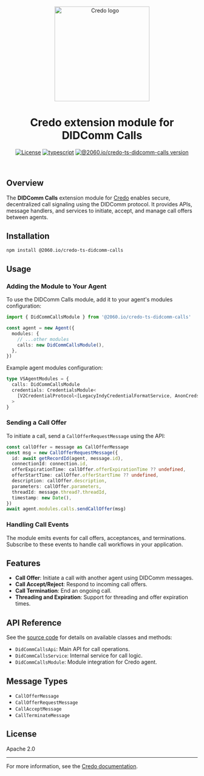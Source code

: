 <p align="center">
  <br />
  <img
    alt="Credo logo"
    src="https://github.com/openwallet-foundation/credo-ts/blob/c7886cb8377ceb8ee4efe8d264211e561a75072d/images/credo-logo.png"
    height="250px"
  />
</p>
<h1 align="center"><b>Credo extension module for DIDComm Calls</b></h1>
<p align="center">
  <a
    href="https://raw.githubusercontent.com/openwallet-foundation/credo-ts-ext/main/LICENSE"
    ><img
      alt="License"
      src="https://img.shields.io/badge/License-Apache%202.0-blue.svg"
  /></a>
  <a href="https://www.typescriptlang.org/"
    ><img
      alt="typescript"
      src="https://img.shields.io/badge/%3C%2F%3E-TypeScript-%230074c1.svg"
  /></a>
    <a href="https://www.npmjs.com/package/@2060.io/credo-ts-didcomm-calls"
    ><img
      alt="@2060.io/credo-ts-didcomm-calls version"
      src="https://img.shields.io/npm/v/@2060.io/credo-ts-didcomm-calls"
  /></a>

</p>
<br />

## Overview

The **DIDComm Calls** extension module for [Credo](https://github.com/openwallet-foundation/credo-ts.git) enables secure, decentralized call signaling using the DIDComm protocol. It provides APIs, message handlers, and services to initiate, accept, and manage call offers between agents.

## Installation

```bash
npm install @2060.io/credo-ts-didcomm-calls
```

## Usage

### Adding the Module to Your Agent

To use the DIDComm Calls module, add it to your agent's modules configuration:

```typescript
import { DidCommCallsModule } from '@2060.io/credo-ts-didcomm-calls'

const agent = new Agent({
  modules: {
    // ...other modules
    calls: new DidCommCallsModule(),
  },
})
```

Example agent modules configuration:

```typescript
type VSAgentModules = {
  calls: DidCommCallsModule
  credentials: CredentialsModule<
    [V2CredentialProtocol<[LegacyIndyCredentialFormatService, AnonCredsCredentialFormatService]>]
  >
}
```

### Sending a Call Offer

To initiate a call, send a `CallOfferRequestMessage` using the API:

```typescript
const callOffer = message as CallOfferMessage
const msg = new CallOfferRequestMessage({
  id: await getRecordId(agent, message.id),
  connectionId: connection.id,
  offerExpirationTime: callOffer.offerExpirationTime ?? undefined,
  offerStartTime: callOffer.offerStartTime ?? undefined,
  description: callOffer.description,
  parameters: callOffer.parameters,
  threadId: message.thread?.threadId,
  timestamp: new Date(),
})
await agent.modules.calls.sendCallOffer(msg)
```

### Handling Call Events

The module emits events for call offers, acceptances, and terminations. Subscribe to these events to handle call workflows in your application.

## Features

- **Call Offer**: Initiate a call with another agent using DIDComm messages.
- **Call Accept/Reject**: Respond to incoming call offers.
- **Call Termination**: End an ongoing call.
- **Threading and Expiration**: Support for threading and offer expiration times.

## API Reference

See the [source code](./src/) for details on available classes and methods:

- `DidCommCallsApi`: Main API for call operations.
- `DidCommCallsService`: Internal service for call logic.
- `DidCommCallsModule`: Module integration for Credo agent.

## Message Types

- `CallOfferMessage`
- `CallOfferRequestMessage`
- `CallAcceptMessage`
- `CallTerminateMessage`

## License

Apache 2.0

---

For more information, see the [Credo documentation](https://github.com/openwallet-foundation/credo-ts.git).
